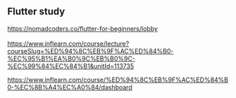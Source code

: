 ## Flutter study

https://nomadcoders.co/flutter-for-beginners/lobby
</br></br>
[https://www.inflearn.com/course/lecture?courseSlug=%ED%94%8C%EB%9F%AC%ED%84%B0-%EC%95%B1%EA%B0%9C%EB%B0%9C-%EC%99%84%EC%84%B1&unitId=113735
](https://www.inflearn.com/course/%ED%94%8C%EB%9F%AC%ED%84%B0-%EC%95%B1%EA%B0%9C%EB%B0%9C-%EC%99%84%EC%84%B1?attributionToken=pQHwpAoLCPug6LgGEN2f0S4QARokNjcxYWMzMTUtMDAwMC0yNjA2LWE3MGEtM2MyODZkNDgzYjdlKiQ0MjFiYjZjZC0xMjliLTQyYWQtOGJjMS1jYjEzMjdlZWJhZWYyMKOAlyK2t4wtqOWqLZjWty2Ovp0VxcvzF8LwnhXUsp0Vmu7GMI6RyTCQ97Iwm9a3LToOZGVmYXVsdF9zZWFyY2hIAWgBegJzaQ)



https://www.inflearn.com/course/%ED%94%8C%EB%9F%AC%ED%84%B0-%EC%8B%A4%EC%A0%84/dashboard
